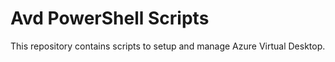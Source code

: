 # Avd PowerShell Scripts

This repository contains scripts to setup and manage Azure Virtual Desktop.
